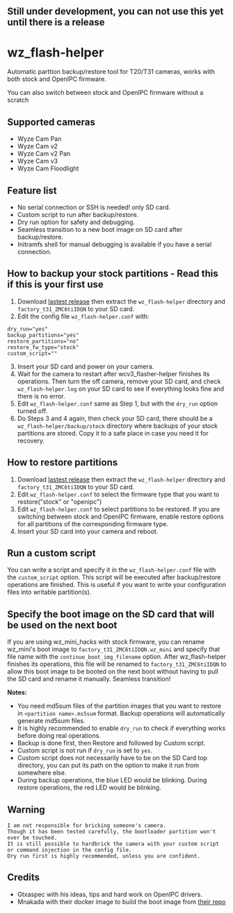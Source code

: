 ## Still under development, you can not use this yet until there is a release

# wz_flash-helper
Automatic parttion backup/restore tool for T20/T31 cameras, works with both stock and OpenIPC firmware.

You can also switch between stock and OpenIPC firmware without a scratch

## Supported cameras
- Wyze Cam Pan
- Wyze Cam v2
- Wyze Cam v2 Pan
- Wyze Cam v3
- Wyze Cam Floodlight

## Feature list
- No serial connection or SSH is needed! only SD card.
- Custom script to run after backup/restore.
- Dry run option for safety and debugging.
- Seamless transition to a new boot image on SD card after backup/restore.
- Initramfs shell for manual debugging is available if you have a serial connection.

## How to backup your stock partitions - Read this if this is your first use
1. Download [lastest release](https://github.com/archandanime/wz_flash-helper/releases/latest) then extract the `wz_flash-helper` directory and `factory_t31_ZMC6tiIDQN` to your SD card.
2. Edit the config file `wz_flash-helper.conf` with:
```
dry_run="yes"
backup_partitions="yes"
restore_partitions="no"
restore_fw_type="stock"
custom_script=""
```
3. Insert your SD card and power on your camera.
4. Wait for the camera to restart after wcv3_flasher-helper finishes its operations. Then turn the off camera, remove your SD card, and check `wz_flash-helper.log` on your SD card to see if everything looks fine and there is no error.
5. Edit `wz_flash-helper.conf` same as Step 1, but with the `dry_run` option turned off.
6. Do Steps 3 and 4 again, then check your SD card, there should be a `wz_flash-helper/backup/stock` directory where backups of your stock partitions are stored. Copy it to a safe place in case you need it for recovery.

## How to restore partitions
1. Download [lastest release](https://github.com/archandanime/wz_flash-helper/releases/latest) then extract the `wz_flash-helper` directory and `factory_t31_ZMC6tiIDQN` to your SD card.
2. Edit `wz_flash-helper.conf` to select the firmware type that you want to restore("stock" or "openipc")
3. Edit `wz_flash-helper.conf` to select partitions to be restored. If you are switching between stock and OpenIPC firmware, enable restore options for all partitions of the corresponding firmware type.
4. Insert your SD card into your camera and reboot.

## Run a custom script
You can write a script and specify it in the `wz_flash-helper.conf` file with the `custom_script` option. This script will be executed after backup/restore operations are finished. This is useful if you want to write your configuration files into writable partition(s).

## Specify the boot image on the SD card that will be used on the next boot
If you are using wz_mini_hacks with stock firmware, you can rename wz_mini's boot image to `factory_t31_ZMC6tiIDQN.wz_mini` and specify that file name with the `continue_boot_img_filename` option. After wz_flash-helper finishes its operations, this file will be renamed to `factory_t31_ZMC6tiIDQN` to allow this boot image to be booted on the next boot without having to pull the SD card and rename it manually. Seamless transition!

**Notes:**
- You need md5sum files of the partition images that you want to restore in `<partition name>.ms5sum` format. Backup operations will automatically generate md5sum files.
- It is highly recommended to enable `dry_run` to check if everything works before doing real operations.
- Backup is done first, then Restore and followed by Custom script.
- Custom script is not run if `dry_run` is set to `yes`.
- Custom script does not necessarily have to be on the SD Card top directory, you can put its path on the option to make it run from somewhere else.
- During backup operations, the blue LED would be blinking. During restore operations, the red LED would be blinking.

## Warning
```
I am not responsible for bricking someone's camera.
Though it has been tested carefully, the bootloader partition won't ever be touched.
It is still possible to hardbrick the camera with your custom script or command injection in the config file.
Dry run first is highly recommended, unless you are confident.
```

## Credits
- Gtxaspec with his ideas, tips and hard work on OpenIPC drivers.
- Mnakada with their docker image to build the boot image from [their repo](https://github.com/mnakada/atomcam_tools)
